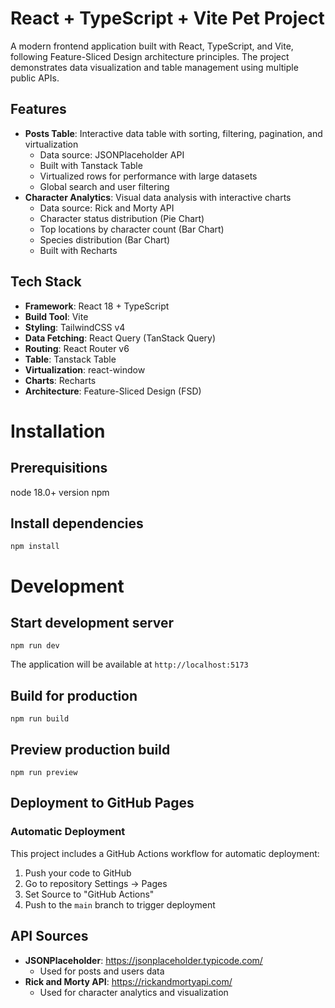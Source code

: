 # React + TypeScript + Vite Pet Project

A modern frontend application built with React, TypeScript, and Vite, following Feature-Sliced Design architecture principles. The project demonstrates data visualization and table management using multiple public APIs.

## Features

- **Posts Table**: Interactive data table with sorting, filtering, pagination, and virtualization
  - Data source: JSONPlaceholder API
  - Built with Tanstack Table
  - Virtualized rows for performance with large datasets
  - Global search and user filtering
- **Character Analytics**: Visual data analysis with interactive charts
  - Data source: Rick and Morty API
  - Character status distribution (Pie Chart)
  - Top locations by character count (Bar Chart)
  - Species distribution (Bar Chart)
  - Built with Recharts

## Tech Stack

- **Framework**: React 18 + TypeScript
- **Build Tool**: Vite
- **Styling**: TailwindCSS v4
- **Data Fetching**: React Query (TanStack Query)
- **Routing**: React Router v6
- **Table**: Tanstack Table
- **Virtualization**: react-window
- **Charts**: Recharts
- **Architecture**: Feature-Sliced Design (FSD)

# Installation

## Prerequisitions

node 18.0+ version
npm

## Install dependencies

`npm install`

# Development

## Start development server

`npm run dev`

The application will be available at `http://localhost:5173`

## Build for production

`npm run build`

## Preview production build

`npm run preview`

## Deployment to GitHub Pages

### Automatic Deployment

This project includes a GitHub Actions workflow for automatic deployment:

1. Push your code to GitHub
2. Go to repository Settings → Pages
3. Set Source to "GitHub Actions"
4. Push to the `main` branch to trigger deployment

## API Sources

- **JSONPlaceholder**: https://jsonplaceholder.typicode.com/
  - Used for posts and users data
- **Rick and Morty API**: https://rickandmortyapi.com/
  - Used for character analytics and visualization
